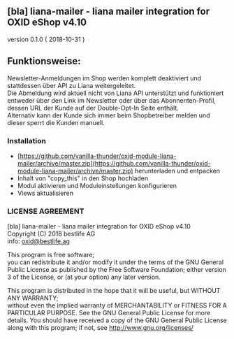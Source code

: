 ## [bla] liana-mailer - liana mailer integration for OXID eShop v4.10
version 0.1.0 ( 2018-10-31 )

## Funktionsweise:
Newsletter-Anmeldungen im Shop werden komplett deaktiviert und stattdessen über API zu Liana weitergeleitet.  
Die Abmeldung wird aktuell nicht von Liana API unterstützt und funktioniert entweder über den Link im Newsletter oder über das Abonnenten-Profil, dessen URL der Kunde auf der Double-Opt-In Seite enthält.  
Alternativ kann der Kunde sich immer beim Shopbetreiber melden und dieser sperrt die Kunden manuell.

### Installation
* [https://github.com/vanilla-thunder/oxid-module-liana-mailer/archive/master.zip](https://github.com/vanilla-thunder/oxid-module-liana-mailer/archive/master.zip) herunterladen und entpacken
* Inhalt von "copy_this" in den Shop hochladen
* Modul aktivieren und Moduleinstellungen konfigurieren
* Views aktualisieren

### LICENSE AGREEMENT
   [bla] liana-mailer - liana mailer integration for OXID eShop v4.10  
   Copyright (C) 2018 bestlife AG  
   info:  oxid@bestlife.ag  
  
   This program is free software;  
   you can redistribute it and/or modify it under the terms of the GNU General Public License as published by the Free Software Foundation;
   either version 3 of the License, or (at your option) any later version.
  
   This program is distributed in the hope that it will be useful, but WITHOUT ANY WARRANTY;  
   without even the implied warranty of MERCHANTABILITY or FITNESS FOR A PARTICULAR PURPOSE. See the GNU General Public License for more details.
   You should have received a copy of the GNU General Public License along with this program; if not, see <http://www.gnu.org/licenses/>